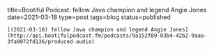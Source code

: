 
title=Bootiful Podcast: fellow Java champion and legend Angie Jones
date=2021-03-18
type=post
tags=blog
status=published
~~~~~~
[(2021-03-18) fellow Java champion and legend Angie Jones](http://api.bootifulpodcast.fm/podcasts/9a152f89-03b4-42b2-9aaa-3fa0072fd136/produced-audio) 
            